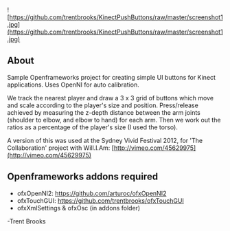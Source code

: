 ![https://github.com/trentbrooks/KinectPushButtons/raw/master/screenshot1.jpg](https://github.com/trentbrooks/KinectPushButtons/raw/master/screenshot1.jpg)
## About ##
Sample Openframeworks project for creating simple UI buttons for Kinect applications. Uses OpenNI for auto calibration.

We track the nearest player and draw a 3 x 3 grid of buttons which move and scale according to the player's size and position. Press/release achieved by measuring the z-depth distance between the arm joints (shoulder to elbow, and elbow to hand) for each arm. Then we work out the ratios as a percentage of the player's size (I used the torso).

A version of this was used at the Sydney Vivid Festival 2012, for 'The Collaboration' project with Will.I.Am: [http://vimeo.com/45629975](http://vimeo.com/45629975)

## Openframeworks addons required ##
*   ofxOpenNI2: https://github.com/arturoc/ofxOpenNI2
*   ofxTouchGUI: https://github.com/trentbrooks/ofxTouchGUI
* 	ofxXmlSettings & ofxOsc (in addons folder)

-Trent Brooks
